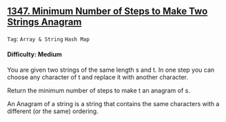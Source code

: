## [1347. Minimum Number of Steps to Make Two Strings Anagram](https://leetcode.com/problems/minimum-number-of-steps-to-make-two-strings-anagram)

```Tag```: ```Array & String``` ```Hash Map```

#### Difficulty: Medium

You are given two strings of the same length s and t. In one step you can choose any character of t and replace it with another character.

Return the minimum number of steps to make t an anagram of s.

An Anagram of a string is a string that contains the same characters with a different (or the same) ordering.

